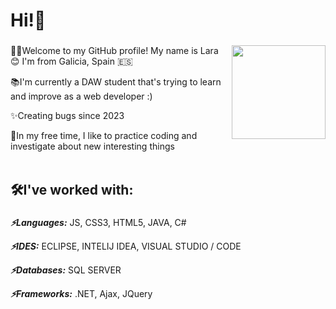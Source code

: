 <h1 align="left">Hi!👋</h1>

###

<img align="right" height="150" weight="150" src="https://i.imgflip.com/65efzo.gif" />

###

<p align="left">👩‍💻Welcome to my GitHub profile! My name is Lara 😊 I'm from Galicia, Spain &#127466;&#127480;<br></p>
<p align="left">📚I'm currently a DAW student that's trying to learn and improve as a web developer :)<br></p>
<p align="left">✨Creating bugs since 2023<br></p>
<p align="left">👀In my free time, I like to practice coding and investigate about new interesting things<br><br></p>

###

<h2 align="left">🛠️I've worked with:</h2>

###
<p align="left"><b><i>⚡Languages:</i></b> JS, CSS3, HTML5, JAVA, C#<br></p>
<p align="left"><b><i>⚡IDES:</i></b> ECLIPSE, INTELIJ IDEA, VISUAL STUDIO / CODE<br></p>
<p align="left"><b><i>⚡Databases:</i></b> SQL SERVER<br></p>
<p align="left"><b><i>⚡Frameworks:</i></b> .NET, Ajax, JQuery<br></p>

###
